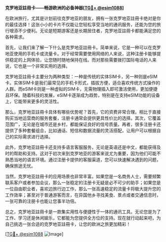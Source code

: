 **克罗地亚註冊卡——畅游欧洲的必备神器[[TG💪+ @esim1088](https://t.me/s/esim1088)]**

在欧洲旅行，尤其是计划前往克罗地亚的朋友，拥有一张克罗地亚註冊卡绝对是你的最佳选择！这张小小的卡片不仅能让您轻松享受当地的通讯服务，还能为您的旅行增添不少便利。无论是短期游客还是长期居住者，克罗地亚註冊卡都能满足您的各种需求。

首先，让我们来了解一下什么是克罗地亚註冊卡。简单来说，它是一种可以在克罗地亚使用的手机卡或流量卡。对于经常需要使用网络的人来说，这种注册卡能够提供稳定的上网体验，让您随时随地保持在线。而对那些需要拨打国际电话的人来说，它也是一个非常实用的选择。

克罗地亚註冊卡主要分为两种类型：一种是传统的实体SIM卡，另一种则是eSIM卡。实体SIM卡是我们最常见的手机卡形式，插拔方便，适合喜欢传统方式操作的人群。而eSIM卡则是一种虚拟的SIM卡，无需物理插入即可激活使用，更加便捷且环保。随着科技的发展，eSIM卡逐渐成为趋势，特别是在支持eSIM功能的设备上，它能带来更多的灵活性。

那么，克罗地亚註冊卡具体有哪些优势呢？首先，它的资费非常合理。相比于直接购买当地运营商的服务套餐，注册卡通常会提供更具性价比的选择。其次，它覆盖范围广，无论是在城市还是乡村，都能保证良好的信号质量。再者，很多注册卡还提供了多种套餐组合，比如通话、短信和数据流量的灵活搭配，让用户可以根据自己的实际需求进行选择。

此外，克罗地亚註冊卡还支持多语言客服服务，无论是英语还是中文，都能获得及时的帮助和支持。这对于初次来到克罗地亚的游客来说尤为重要，因为他们可能不熟悉当地的语言环境。通过注册卡提供的客服渠道，您可以快速解决遇到的问题，确保旅途无忧。

当然，克罗地亚註冊卡的应用场景也非常丰富。如果您是一名商务人士，需要频繁联系客户或者参加会议，那么一张稳定的注册卡无疑是必不可少的助手；如果您是一位自由职业者，喜欢边旅行边工作，那么一张高速稳定的流量卡将极大提升您的工作效率；甚至对于普通游客而言，在异国他乡寻找美食、景点或者交通信息时，一张可靠的注册卡也能让您事半功倍。

总之，克罗地亚註冊卡是一款集实用性与便捷性于一体的通讯工具。无论您是为了工作、学习还是休闲娱乐，它都能为您提供全方位的支持。现在就行动起来吧，为自己挑选一张合适的克罗地亚註冊卡，让您的欧洲之旅更加精彩！

[[TG💪+ @esim1088](https://t.me/s/esim1088) ![Image](https://i.postimg.cc/4NQfJmqS/Snipaste-2025-05-13-00-14-12.png)]